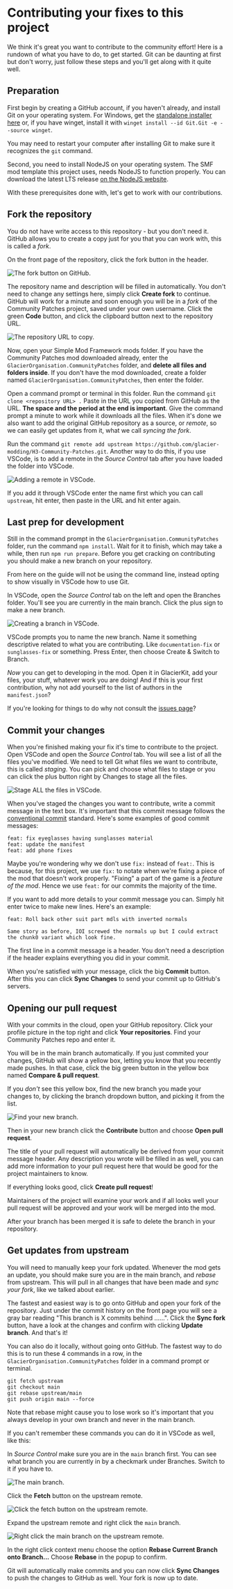 # Contributing your fixes to this project

We think it's great you want to contribute to the community effort! Here is a rundown of what you have to do, to get started. Git can be daunting at first but don't worry, just follow these steps and you'll get along with it quite well.

## Preparation

First begin by creating a GitHub account, if you haven't already, and install Git on your operating system. For Windows, get the [standalone installer here](https://git-scm.com/download/win) or, if you have winget, install it with `winget install --id Git.Git -e --source winget`.

You may need to restart your computer after installing Git to make sure it recognizes the `git` command.

Second, you need to install NodeJS on your operating system. The SMF mod template this project uses, needs NodeJS to function properly. You can download the latest LTS release [on the NodeJS website](https://nodejs.org/en).

With these prerequisites done with, let's get to work with our contributions.

## Fork the repository

You do not have write access to this repository - but you don't need it. GitHub allows you to create a copy just for you that you can work with, this is called a _fork_.

On the front page of the repository, click the fork button in the header.

![The fork button on GitHub.](./.github/contributing/fork.png)

The repository name and description will be filled in automatically. You don't need to change any settings here, simply click **Create fork** to continue. GitHub will work for a minute and soon enough you will be in a _fork_ of the Community Patches project, saved under your own username. Click the green **Code** button, and click the clipboard button next to the repository URL.

![The repository URL to copy.](./.github/contributing/copy.png)

Now, open your Simple Mod Framework mods folder. If you have the Community Patches mod downloaded already, enter the `GlacierOrganisation.CommunityPatches` folder, and **delete all files and folders inside**. If you don't have the mod downloaded, create a folder named `GlacierOrganisation.CommunityPatches`, then enter the folder.

Open a command prompt or terminal in this folder. Run the command `git clone <repository URL> .`
Paste in the URL you copied from GitHub as the URL. **The space and the period at the end is important**. Give the command prompt a minute to work while it downloads all the files.
When it's done we also want to add the original GitHub repository as a source, or _remote_, so we can easily get updates from it, what we call _syncing the fork_.

Run the command `git remote add upstream https://github.com/glacier-modding/H3-Community-Patches.git`. Another way to do this, if you use VSCode, is to add a remote in the _Source Control_ tab after you have loaded the folder into VSCode.

![Adding a remote in VSCode.](./.github/contributing/addremote.png)

If you add it through VSCode enter the name first which you can call `upstream`, hit enter, then paste in the URL and hit enter again.

## Last prep for development

Still in the command prompt in the `GlacierOrganisation.CommunityPatches` folder, run the command `npm install`. Wait for it to finish, which may take a while, then run `npm run prepare`.
Before you get cracking on contributing you should make a new branch on your repository.

From here on the guide will not be using the command line, instead opting to show visually in VSCode how to use Git.

In VSCode, open the _Source Control_ tab on the left and open the Branches folder. You'll see you are currently in the main branch. Click the plus sign to make a new branch.

![Creating a branch in VSCode.](./.github/contributing/createbranch.png)

VSCode prompts you to name the new branch. Name it something descriptive related to what you are contributing. Like `documentation-fix` or `sunglasses-fix` or something. Press Enter, then choose Create & Switch to Branch.

_Now_ you can get to developing in the mod. Open it in GlacierKit, add your files, your stuff, whatever work you are doing! And if this is your first contribution, why not add yourself to the list of authors in the `manifest.json`?

If you're looking for things to do why not consult the [issues page](https://github.com/glacier-modding/H3-Community-Patches/issues)?

## Commit your changes

When you're finished making your fix it's time to contribute to the project. Open VSCode and open the _Source Control_ tab. You will see a list of all the files you've modified. We need to tell Git what files we want to contribute, this is called _staging_. You can pick and choose what files to stage or you can click the plus button right by Changes to stage all the files.

![Stage ALL the files in VSCode.](./.github/contributing/staging.png)

When you've staged the changes you want to contribute, write a commit message in the text box. It's important that this commit message follows the [conventional commit](https://www.conventionalcommits.org/en/v1.0.0/#examples) standard. Here's some examples of good commit messages:

```
feat: fix eyeglasses having sunglasses material
feat: update the manifest
feat: add phone fixes
```

Maybe you're wondering why we don't use `fix:` instead of `feat:`. This is because, for this project, we use `fix:` to notate when we're fixing a piece of the mod that doesn't work properly. "Fixing" a part of the game is a _feature of the mod_. Hence we use `feat:` for our commits the majority of the time.

If you want to add more details to your commit message you can. Simply hit enter twice to make new lines. Here's an example:

```
feat: Roll back other suit part mdls with inverted normals

Same story as before, IOI screwed the normals up but I could extract the chunk0 variant which look fine.
```

The first line in a commit message is a header. You don't need a description if the header explains everything you did in your commit.

When you're satisfied with your message, click the big **Commit** button. After this you can click **Sync Changes** to send your commit up to GitHub's servers.

## Opening our pull request

With your commits in the cloud, open your GitHub repository. Click your profile picture in the top right and click **Your repositories**. Find your Community Patches repo and enter it.

You will be in the main branch automatically. If you just commited your changes, GitHub will show a yellow box, letting you know that you recently made pushes. In that case, click the big green button in the yellow box named **Compare & pull request**.

If you _don't_ see this yellow box, find the new branch you made your changes to, by clicking the branch dropdown button, and picking it from the list.

![Find your new branch.](./.github/contributing/github_changebranch.png)

Then in your new branch click the **Contribute** button and choose **Open pull request**.

The title of your pull request will automatically be derived from your commit message header. Any description you wrote will be filled in as well, you can add more information to your pull request here that would be good for the project maintainers to know.

If everything looks good, click **Create pull request**!

Maintainers of the project will examine your work and if all looks well your pull request will be approved and your work will be merged into the mod.

After your branch has been merged it is safe to delete the branch in your repository.

## Get updates from upstream

You will need to manually keep your fork updated. Whenever the mod gets an update, you should make sure you are in the main branch, and _rebase_ from upstream. This will pull in all changes that have been made and _sync your fork_, like we talked about earlier.

The fastest and easiest way is to go onto GitHub and open your fork of the repository. Just under the commit history on the front page you will see a gray bar reading "This branch is X commits behind ......". Click the **Sync fork** button, have a look at the changes and confirm with clicking **Update branch**. And that's it!

You can also do it locally, without going onto GitHub. The fastest way to do this is to run these 4 commands in a row, in the `GlacierOrganisation.CommunityPatches` folder in a command prompt or terminal.

```
git fetch upstream
git checkout main
git rebase upstream/main
git push origin main --force
```

Note that rebase might cause you to lose work so it's important that you always develop in your own branch and never in the main branch.

If you can't remember these commands you can do it in VSCode as well, like this:

In _Source Control_ make sure you are in the `main` branch first.
You can see what branch you are currently in by a checkmark under Branches. Switch to it if you have to.

![The main branch.](./.github/contributing/mainbranch.png)

Click the **Fetch** button on the upstream remote.

![Click the fetch button on the upstream remote.](./.github/contributing/fetchupstream.png)

Expand the upstream remote and right click the `main` branch.

![Right click the main branch on the upstream remote.](./.github/contributing/rightclickupstream.png)

In the right click context menu choose the option **Rebase Current Branch onto Branch...** Choose **Rebase** in the popup to confirm.

Git will automatically make commits and you can now click **Sync Changes** to push the changes to GitHub as well. Your fork is now up to date.
